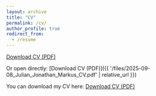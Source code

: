 ```yaml
---
layout: archive
title: "CV"
permalink: /cv/
author_profile: true
redirect_from:
  - /resume
---
```


<a href="{{ '/files/2025-09-08_Julian_Jonathan_Markus_CV.pdf' | relative_url }}" class="btn btn--primary" target="_blank" rel="noopener">
  Download CV (PDF)
</a>

Or open directly:
[Download CV (PDF)]({{ '/files/2025-09-08_Julian_Jonathan_Markus_CV.pdf' | relative_url }})


You can download my CV here: [Download CV (PDF)](/files/2025-09-08_Julian_Jonathan_Markus_CV.pdf)











